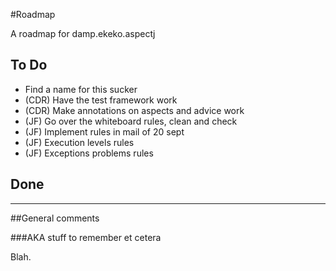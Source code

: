 #Roadmap

A roadmap for damp.ekeko.aspectj 

## To Do

* Find a name for this sucker
* (CDR) Have the test framework work
* (CDR) Make annotations on aspects and advice work
* (JF) Go over the whiteboard rules, clean and check
* (JF) Implement rules in mail of 20 sept
* (JF) Execution levels rules
* (JF) Exceptions problems rules

## Done

***

##General comments

###AKA stuff to remember et cetera

Blah.


